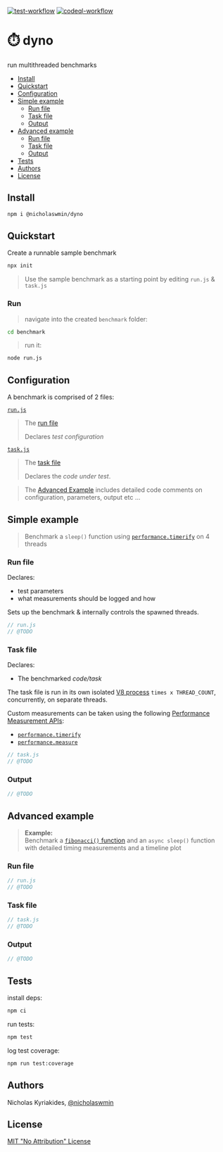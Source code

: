 [![test-workflow][test-badge]][test-workflow] [![codeql-workflow][codeql-badge]][codeql-workflow]

# :stopwatch: dyno

run multithreaded benchmarks

* [Install](#install)
* [Quickstart](#quickstart)
* [Configuration](#configuration)
* [Simple example](#simple-example)
  + [Run file](#run-file)
  + [Task file](#task-file)
  + [Output](#output)
* [Advanced example](#advanced-example)
  + [Run file](#run-file-1)
  + [Task file](#task-file-1)
  + [Output](#output-1)
* [Tests](#tests)
* [Authors](#authors)
* [License](#license)

## Install

```bash
npm i @nicholaswmin/dyno
```

## Quickstart

Create a runnable sample benchmark

```bash 
npx init
```

> Use the sample benchmark as a starting point by editing `run.js` & `task.js`

### Run

> navigate into the created `benchmark` folder:

```bash
cd benchmark
```

> run it:

```bash
node run.js
```

## Configuration

A benchmark is comprised of 2 files:

[`run.js`](#run-file-1)

> The [run file](#run-file-1)
>
> Declares *test configuration*   

[`task.js`](#task-file-1)

> The [task file](#task-file-1)
>
> Declares the *code under test*.  

> The [Advanced Example](#advanced-example) includes detailed code comments
> on configuration, parameters, output etc ...

## Simple example

> Benchmark a `sleep()` function using [`performance.timerify`][timerify] on 
> 4 threads

### Run file

Declares: 

- test parameters  
- what measurements should be logged and how

Sets up the benchmark & internally controls the spawned threads.

```js
// run.js
// @TODO
```

### Task file

Declares: 

- The benchmarked *code/task*

The task file is run in its own isolated [V8 process][v8] 
`times x THREAD_COUNT`, concurrently, on separate threads.

Custom measurements can be taken using the following 
[Performance Measurement APIs][perf-api]:

- [`performance.timerify`][timerify]
- [`performance.measure`][measure]

```js
// task.js
// @TODO
```

### Output

```js
// @TODO
```

## Advanced example

> **Example:**   
> Benchmark a [`fibonacci()` function][fib] and an `async sleep()` function  
> with detailed timing measurements and a timeline plot

### Run file

```js
// run.js
// @TODO
```

### Task file 

```js
// task.js
// @TODO
```

### Output

```js
// @TODO
```

## Tests

install deps:

```bash
npm ci
```

run tests:

```bash
npm test
```

log test coverage:

```bash
npm run test:coverage
```

## Authors

Nicholas Kyriakides, [@nicholaswmin][nicholaswmin]

## License

[MIT "No Attribution" License][license]

<!--- Badges -->

[test-badge]: https://github.com/nicholaswmin/dyno/actions/workflows/test.yml/badge.svg
[test-workflow]: https://github.com/nicholaswmin/dyno/actions/workflows/test:unit.yml

[codeql-badge]: https://github.com/nicholaswmin/dyno/actions/workflows/codeql.yml/badge.svg
[codeql-workflow]: https://github.com/nicholaswmin/dyno/actions/workflows/codeql.yml

<!--- Content -->

[perf-api]: https://nodejs.org/api/perf_hooks.html#performance-measurement-apis
[timerify]: https://nodejs.org/api/perf_hooks.html#performancetimerifyfn-options
[measure]: https://nodejs.org/api/perf_hooks.html#class-performancemeasure
[fib]: https://en.wikipedia.org/wiki/Fibonacci_sequence
[v8]: https://v8.dev/

<!--- Basic -->

[nicholaswmin]: https://github.com/nicholaswmin
[license]: ./LICENSE
